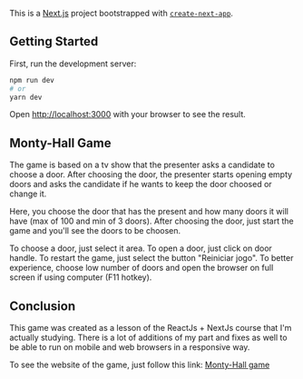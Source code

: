 This is a [Next.js](https://nextjs.org/) project bootstrapped with [`create-next-app`](https://github.com/vercel/next.js/tree/canary/packages/create-next-app).

## Getting Started

First, run the development server:

```bash
npm run dev
# or
yarn dev
```

Open [http://localhost:3000](http://localhost:3000) with your browser to see the result.

## Monty-Hall Game

The game is based on a tv show that the presenter asks a candidate to choose a door. After choosing the door, the presenter starts opening empty doors and asks the candidate if he wants to keep the door choosed or change it.

Here, you choose the door that has the present and how many doors it will have (max of 100 and min of 3 doors). After choosing the door, just start the game and you'll see the doors to be choosen.

To choose a door, just select it area. To open a door, just click on door handle. To restart the game, just select the button "Reiniciar jogo". To better experience, choose low number of doors and open the browser on full screen if using computer (F11 hotkey).

## Conclusion

This game was created as a lesson of the ReactJs + NextJs course that I'm actually studying.
There is a lot of additions of my part and fixes as well to be able to run on mobile and web browsers in a responsive way.

To see the website of the game, just follow this link: [Monty-Hall game](https://jogo-portas-next.vercel.app/)